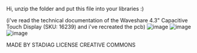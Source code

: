 Hi, unzip the folder and put this file into your libraries :)

(i've read the technical documentation of the Waveshare 4.3" Capacitive Touch Display (SKU: 16239) and i've recreated the pcb)
![image](https://github.com/user-attachments/assets/f028f054-c591-40fe-b179-076b2aed5cf0)
![image](https://github.com/user-attachments/assets/1216498d-bea5-43b1-8a27-4fcec2ffdab6)
![image](https://github.com/user-attachments/assets/0ec155ea-4920-471b-bc64-097266dd059d)


MADE BY STADIAG 
LICENSE CREATIVE COMMONS
